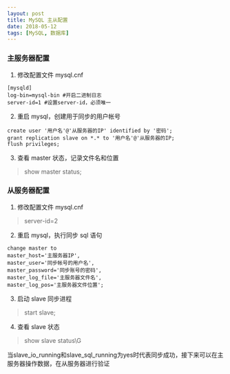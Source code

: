 ```yaml
---
layout: post
title: MySQL 主从配置
date: 2018-05-12
tags: [MySQL, 数据库]
---
```


### 主服务器配置
1. 修改配置文件 mysql.cnf
```
[mysqld]
log-bin=mysql-bin #开启二进制日志
server-id=1 #设置server-id，必须唯一
```
2. 重启 mysql，创建用于同步的用户帐号
```
create user '用户名'@'从服务器的IP' identified by '密码';
grant replication slave on *.* to '用户名'@'从服务器的IP;
flush privileges;
```
3. 查看 master 状态，记录文件名和位置  
> show master status;

### 从服务器配置
1. 修改配置文件 mysql.cnf  
> server-id=2
2. 重启 mysql，执行同步 sql 语句
```
change master to
master_host='主服务器IP',
master_user='同步帐号的用户名',
master_password='同步账号的密码',
master_log_file='主服务器文件名',
master_log_pos='主服务器文件位置';
```
3. 启动 slave 同步进程  
> start slave;
4. 查看 slave 状态  
> show slave status\G  

当slave_io_running和slave_sql_running为yes时代表同步成功，接下来可以在主服务器操作数据，在从服务器进行验证
